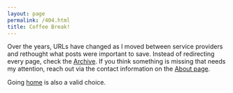 ```yaml
---
layout: page
permalink: /404.html
title: Coffee Break!
---
```


Over the years, URLs have changed as I moved between service providers and rethought what posts were important to save. Instead of redirecting every page, check the [Archive](/archive). If you think something is missing that needs my attention, reach out via the contact information on the [About page](/about).

Going [home](/) is also a valid choice.